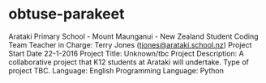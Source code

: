 # obtuse-parakeet
Arataki Primary School - Mount Maunganui - New Zealand
Student Coding Team
Teacher in Charge: Terry Jones (tjones@arataki.school.nz)
Project Start Date 22-1-2016
Project Title: Unknown/tbc
Project Description: A collaborative project that K12 students at Arataki will undertake. Type of project TBC.
Language: English
Programming Language: Python
